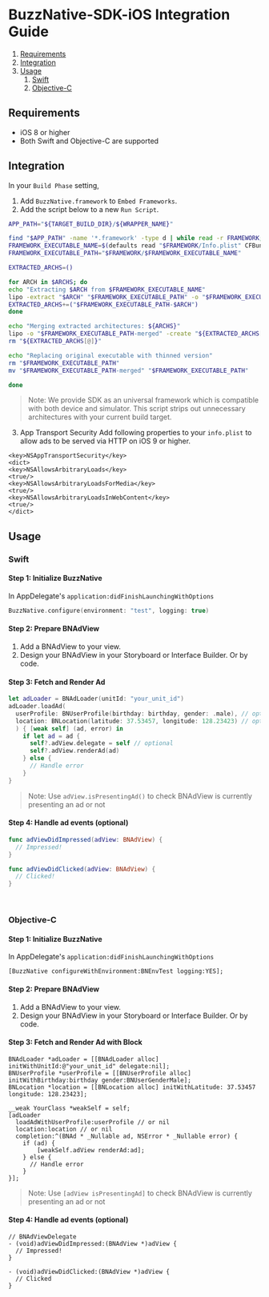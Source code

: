 # BuzzNative-SDK-iOS Integration Guide

1. [Requirements](#requirements)
2. [Integration](#integration)
3. [Usage](#usage)
    1. [Swift](#swift)
    2. [Objective-C](#objective-c)

## Requirements
- iOS 8 or higher
- Both Swift and Objective-C are supported

## Integration

In your `Build Phase` setting,
1. Add `BuzzNative.framework` to `Embed Frameworks`.
2. Add the script below to a new `Run Script`.
```sh
APP_PATH="${TARGET_BUILD_DIR}/${WRAPPER_NAME}"

find "$APP_PATH" -name '*.framework' -type d | while read -r FRAMEWORK; do
FRAMEWORK_EXECUTABLE_NAME=$(defaults read "$FRAMEWORK/Info.plist" CFBundleExecutable)
FRAMEWORK_EXECUTABLE_PATH="$FRAMEWORK/$FRAMEWORK_EXECUTABLE_NAME"

EXTRACTED_ARCHS=()

for ARCH in $ARCHS; do
echo "Extracting $ARCH from $FRAMEWORK_EXECUTABLE_NAME"
lipo -extract "$ARCH" "$FRAMEWORK_EXECUTABLE_PATH" -o "$FRAMEWORK_EXECUTABLE_PATH-$ARCH"
EXTRACTED_ARCHS+=("$FRAMEWORK_EXECUTABLE_PATH-$ARCH")
done

echo "Merging extracted architectures: ${ARCHS}"
lipo -o "$FRAMEWORK_EXECUTABLE_PATH-merged" -create "${EXTRACTED_ARCHS[@]}"
rm "${EXTRACTED_ARCHS[@]}"

echo "Replacing original executable with thinned version"
rm "$FRAMEWORK_EXECUTABLE_PATH"
mv "$FRAMEWORK_EXECUTABLE_PATH-merged" "$FRAMEWORK_EXECUTABLE_PATH"

done
```

> Note: We provide SDK as an universal framework which is compatible with both device and simulator. This script strips out unnecessary architectures with your current build target. 

3.  App Transport Security
Add following properties to your `info.plist` to allow ads to be served via HTTP on iOS 9 or higher.
```
<key>NSAppTransportSecurity</key>
<dict>
<key>NSAllowsArbitraryLoads</key>
<true/>
<key>NSAllowsArbitraryLoadsForMedia</key>
<true/>
<key>NSAllowsArbitraryLoadsInWebContent</key>
<true/>
</dict>
```


## Usage

### Swift

#### Step 1: Initialize BuzzNative

In AppDelegate's `application:didFinishLaunchingWithOptions`
```swift
BuzzNative.configure(environment: "test", logging: true)
```

#### Step 2: Prepare BNAdView

1. Add a BNAdView to your view.
2. Design your BNAdView in your Storyboard or Interface Builder. Or by code.

#### Step 3: Fetch and Render Ad

```swift
let adLoader = BNAdLoader(unitId: "your_unit_id")
adLoader.loadAd(
  userProfile: BNUserProfile(birthday: birthday, gender: .male), // optional 
  location: BNLocation(latitude: 37.53457, longitude: 128.23423) // optional
  ) { [weak self] (ad, error) in
    if let ad = ad {
      self?.adView.delegate = self // optional
      self?.adView.renderAd(ad)
    } else {
      // Handle error
    }
}
```

> Note: Use `adView.isPresentingAd()` to check BNAdView is currently presenting an ad or not

#### Step 4: Handle ad events (optional)

```swift
func adViewDidImpressed(adView: BNAdView) {
  // Impressed!
}

func adViewDidClicked(adView: BNAdView) {
  // Clicked!
}
```
&nbsp;
### Objective-C

#### Step 1: Initialize BuzzNative

In AppDelegate's `application:didFinishLaunchingWithOptions`

```objc
[BuzzNative configureWithEnvironment:BNEnvTest logging:YES];
```
#### Step 2: Prepare BNAdView

1. Add a BNAdView to your view.
2. Design your BNAdView in your Storyboard or Interface Builder. Or by code.

#### Step 3: Fetch and Render Ad with Block

```objc
BNAdLoader *adLoader = [[BNAdLoader alloc] initWithUnitId:@"your_unit_id" delegate:nil];
BNUserProfile *userProfile = [[BNUserProfile alloc] initWithBirthday:birthday gender:BNUserGenderMale];
BNLocation *location = [[BNLocation alloc] initWithLatitude: 37.53457 longitude: 128.23423];

__weak YourClass *weakSelf = self;
[adLoader 
  loadAdWithUserProfile:userProfile // or nil
  location:location // or nil
  completion:^(BNAd * _Nullable ad, NSError * _Nullable error) {
    if (ad) {
        [weakSelf.adView renderAd:ad];
    } else {
      // Handle error
    }
}];
```
> Note: Use `[adView isPresentingAd]` to check BNAdView is currently presenting an ad or not

#### Step 4: Handle ad events (optional)

```objc
// BNAdViewDelegate
- (void)adViewDidImpressed:(BNAdView *)adView {
  // Impressed!
}

- (void)adViewDidClicked:(BNAdView *)adView {
  // Clicked
}
```
